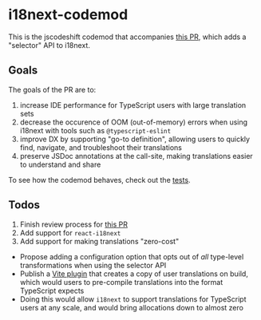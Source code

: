 # i18next-codemod

This is the jscodeshift codemod that accompanies [this PR](https://github.com/i18next/i18next/pull/2322), which adds a "selector" API to i18next.

## Goals

The goals of the PR are to:

1. increase IDE performance for TypeScript users with large translation sets
2. decrease the occurence of OOM (out-of-memory) errors when using i18next with tools such as `@typescript-eslint`
3. improve DX by supporting "go-to definition", allowing users to quickly find, navigate, and troubleshoot their translations
4. preserve JSDoc annotations at the call-site, making translations easier to understand and share

To see how the codemod behaves, check out the [tests](https://github.com/ahrjarrett/i18next-codemod/blob/main/packages/i18next-codemod/test/transform.test.ts).

## Todos

1. Finish review process for [this PR](https://github.com/i18next/i18next/pull/2322)
2. Add support for `react-i18next`
3. Add support for making translations "zero-cost"
  - Propose adding a configuration option that opts out of _all_ type-level transformations when using the selector API
  - Publish a [Vite plugin](https://vite.dev/guide/api-plugin) that creates a copy of user translations on build, which
    would users to pre-compile translations into the format TypeScript expects
  - Doing this would allow `i18next` to support translations for TypeScript users at any scale, and would bring allocations
    down to almost zero
